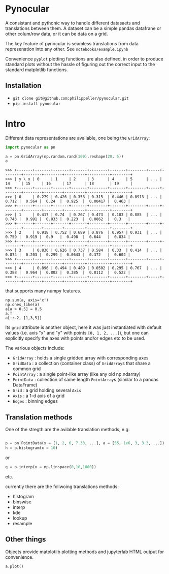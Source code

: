 # Pynocular

A consistant and pythonic way to handle different datasaets and translations between them.
A dataset can be a simple pandas datafrane or other colum/row data, or it can be data on a grid.

The key feature of pynocular is seamless translations from data represenation into any other. See `notebooks/example.ipynb`

Convenience `pyplot` plotting functions are also defined, in order to produce standard plots without the hassle of figuring out the correct input to the standard matplotlib functions.

## Installation

* `git clone git@github.com:philippeller/pynocular.git`
* `pip install pynocular`

# Intro

Different data representations are available, one being the `GridArray`:
```python
import pynocular as pn

a = pn.GridArray(np.random.rand(100).reshape(20, 5))
a
```
```
>>> +-------+-------+-------+-------+--------+-------+--------+-----+--------+--------+--------+---------+----------+--------+
>>> | y \ x | 0     | 1     | 2     | 3      | 4     | 5      | ... | 14     | 15     | 16     | 17      | 18       | 19     |
>>> +-------+-------+-------+-------+--------+-------+--------+-----+--------+--------+--------+---------+----------+--------+
>>> | 0     | 0.279 | 0.426 | 0.353 | 0.315  | 0.446 | 0.0913 | ... |  0.712 |  0.564 |  0.24  |  0.925  |  0.00417 |  0.463 |
>>> +-------+-------+-------+-------+--------+-------+--------+-----+--------+--------+--------+---------+----------+--------+
>>> | 1     | 0.417 | 0.74  | 0.267 | 0.473  | 0.103 | 0.885  | ... |  0.743 |  0.991 |  0.833 |  0.223  |  0.0862  |  0.3   |
>>> +-------+-------+-------+-------+--------+-------+--------+-----+--------+--------+--------+---------+----------+--------+
>>> | 2     | 0.918 | 0.752 | 0.689 | 0.876  | 0.957 | 0.931  | ... |  0.759 |  0.919 |  0.9   |  0.498  |  0.644   |  0.834 |
>>> +-------+-------+-------+-------+--------+-------+--------+-----+--------+--------+--------+---------+----------+--------+
>>> | 3     | 0.836 | 0.626 | 0.737 | 0.584  | 0.33  | 0.414  | ... |  0.874 |  0.203 |  0.299 |  0.0643 |  0.372   |  0.604 |
>>> +-------+-------+-------+-------+--------+-------+--------+-----+--------+--------+--------+---------+----------+--------+
>>> | 4     | 0.896 | 0.494 | 0.489 | 0.0502 | 0.295 | 0.767  | ... |  0.388 |  0.964 |  0.802 |  0.385  |  0.0112  |  0.522 |
>>> +-------+-------+-------+-------+--------+-------+--------+-----+--------+--------+--------+---------+----------+--------+
```

that supports many numpy features. 

```
np.sum(a, axis='x')
np.ones_like(a)
a[a > 0.5] = 0.5
a.T
a[::-2, [1,3,5]]
```
Its `grid` attribute is another object, here it was just instantiated with default values (i.e. axis "x" and "y" with points `[0, 1, 2, ...]`), but one can explicitly specify the axes with points and/or edges etc to be used.

The various objects include:
* `GridArray` : holds a single gridded array with corresponding axes
* `GridData` : a collection (container class) of `GridArray`s that share a common grid
* `PointArray` : a single point-like array (like any old np.ndarray)
* `PointData` : collection of same length `PointArray`s (similar to a pandas DataFrame)
* `Grid` : a grid holding several `Axis`
* `Axis` : a 1-d axis of a grid
* `Edges` : binning edges

## Translation methods

One of the stregth are the avilable translation methods, e.g.

```python

p = pn.PointData(x = [1, 2, 6, 7.33, ...], a = [55, 1e6, 3, 3.3, ...])
h = p.histogram(x = 10)
```
or
```python
g = p.interp(x = np.linspace(0,10,1000))
```
etc.

currently there are the follwoing translations methods:
* histogram
* binswise
* interp
* kde
* lookup
* resample

## Other things

Objects provide matplotlib plotting methods and jupyterlab HTML output for convenience.

```python
a.plot()
```
